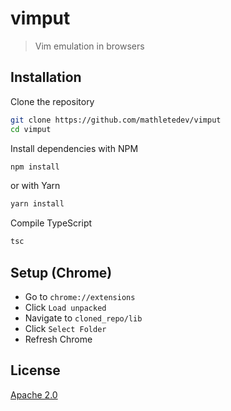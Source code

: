 # vimput

> Vim emulation in browsers

## Installation

Clone the repository

```bash
git clone https://github.com/mathletedev/vimput
cd vimput
```

Install dependencies with NPM

```bash
npm install
```

or with Yarn

```bash
yarn install
```

Compile TypeScript

```bash
tsc
```

## Setup (Chrome)

- Go to `chrome://extensions`
- Click `Load unpacked`
- Navigate to `cloned_repo/lib`
- Click `Select Folder`
- Refresh Chrome

## License

[Apache 2.0](http://github.com/mathletedev/vimput/blob/main/LICENSE)
